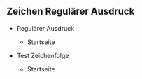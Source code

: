## Zeichen Regulärer Ausdruck 

- Regulärer Ausdruck

    - Startseite

- Test Zeichenfolge

    - Startseite